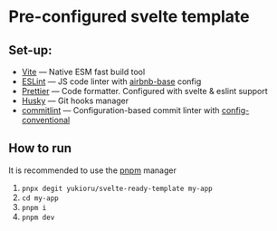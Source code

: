 # Pre-configured svelte template

## Set-up:

- [Vite](https://vitejs.dev/) — Native ESM fast build tool
- [ESLint](https://eslint.org/) — JS code linter with [airbnb-base](https://github.com/airbnb/javascript/tree/master/packages/eslint-config-airbnb-base) config
- [Prettier](https://prettier.io/) — Code formatter. Configured with svelte & eslint support
- [Husky](https://github.com/typicode/husky) — Git hooks manager
- [commitlint](https://commitlint.js.org/) — Configuration-based commit linter with [config-conventional](https://github.com/conventional-changelog/commitlint/tree/master/@commitlint/config-conventional)

## How to run

It is recommended to use the [pnpm](https://pnpm.io/) manager

1. `pnpx degit yukioru/svelte-ready-template my-app`
2. `cd my-app`
3. `pnpm i`
4. `pnpm dev`
